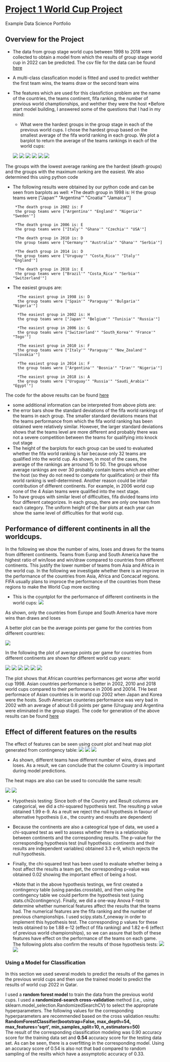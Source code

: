 # [Project 1 World Cup Project](https://github.com/kaveh7293/Kaveh-Portfolio)
Example Data Science Portfolio
## Overview for the Project
* The data from group stage world cups between 1998 to 2018 were collected to obtain a model from which the results of group stage world cup in 2022 can be predicted. The csv file for the data can be found [here](https://github.com/kaveh7293/Kaveh-Portfolio/blob/main/WorldCup.csv)
* A multi-class classfication model is fitted and used to predict wehther the first team wins, the teams draw or the second team wins
* The features which are used for this classfiction problem are the name of the countries, the teams continent, fifa ranking, the number of previous world champtionships, and wehther they were the host
*Before start model building, I answered some of the questions that I had in my mind:
  * What were the hardest groups in the group stage in each of the previous world cups. I chose the hardest group based on the smallest average of the fifa world    ranking in each group. We plot a barplot to return the average of the teams rankings in each of the world cups:
  
  
   ![](https://github.com/kaveh7293/Kaveh-Portfolio/blob/main/1998.png)
   ![](https://github.com/kaveh7293/Kaveh-Portfolio/blob/main/2002.png)
   ![](https://github.com/kaveh7293/Kaveh-Portfolio/blob/main/2006.png)
   ![](https://github.com/kaveh7293/Kaveh-Portfolio/blob/main/2010.png)
   ![](https://github.com/kaveh7293/Kaveh-Portfolio/blob/main/2014.png)
   ![](https://github.com/kaveh7293/Kaveh-Portfolio/blob/main/2018.png)
   
The groups with the lowest average ranking are the hardest (death groups) and the groups with the maximum ranking are the easiest. We also determined this using python code 
  * The following results were obtained by our python code and can be seen from barplots as well:          *The death group in 1998 is: H
         the group teams were ["Japan'" "Argentina'" "Croatia'" "Jamaica'"]
         
         *The death group in 2002 is: F
         the group teams were ["Argentina'" "England'" "Nigeria'" "Sweden'"]
         
         *The death group in 2006 is: E
         the group teams were ["Italy'" "Ghana'" "Czechia'" "USA'"]
         
         *The death group in 2010 is: D
         the group teams were ["Germany'" "Australia'" "Ghana'" "Serbia'"]
         
         *The death group in 2014 is: D
         the group teams were ["Uruguay'" "Costa_Rica'" "Italy'" "England'"]
         
         *The death group in 2018 is: E
         the group teams were ["Brazil'" "Costa_Rica'" "Serbia'" "Switzerland'"]

  * The easiest groups are:
  
          *The easiest group in 1998 is: D
          the group teams were ["Spain'" "Paraguay'" "Bulgaria'" "Nigeria'"]
          
          *The easiest group in 2002 is: H
          the group teams were ["Japan'" "Belgium'" "Tunisia'" "Russia'"]
          
          *The easiest group in 2006 is: G
          the group teams were ["Switzerland'" "South_Korea'" "France'" "Togo'"]
          
          *The easiest group in 2010 is: F
          the group teams were ["Italy'" "Paraguay'" "New_Zealand'" "Slovakia'"]
          
          *The easiest group in 2014 is: F
          the group teams were ["Argentina'" "Bosnia'" "Iran'" "Nigeria'"]
          
          *The easiest group in 2018 is: A
          the group teams were ["Uruguay'" "Russia'" "Saudi_Arabia'" "Egypt'"]
          
The code for the above results can be found [here](https://github.com/kaveh7293/Kaveh-Portfolio/blob/main/Difficulty_Level.py)
  * some additional information can be interpreted from above plots are:
  * the error bars show the standard deviations of the fifa world rankings of the teams in each group. The smaller standard deviations means that the teams performance from which the fifa world ranking has been obtained were relatively similar. However, the larger standard deviations shows that the teams level are more different and probably there was not a severe competition between the teams for qualifying into knock out stage
  * The height of the barplots for each group can be used to evaluated whether the fifa world ranking is fair because only 32 teams are qualified into the world cup. As shown, in most of the cases, the average of the rankings are arround 15 to 50. The groups whose average rankings are over 30 probably contain teams which are either the host (so they do not need to compete for qualification) or their fifa world ranking is well-determined. Another reason could be infair contribution of different continents. For example, in 2006 world cup none of the 4 Asian teams were qualified into the next stage.
  * To have groups with similar level of difficulties, fifa divided teams into four different categorizes. In each group, there are only one team from each category. The uniform height of the bar plots at each year can show the same level of difficulties for that world cup.

## Performance of different continents in all the worldcups. 
In the following we show the number of wins, loses and draws for the teams from different continents. Teams from Europ and South America have the highest ratio of win/lose and win/draw compared to countries from different continents. This justify the lower number of teams from Asia and Africa in the world cup. In the following we investigate whether there is an improve in the performance of the countries from Asia, Africa and Concacaf regions. FIFA usually plans to improce the performance of the countries from these regions to make the World Cup more exciting
* This is the countplot for the performance of different continents in the world cups:
![](https://github.com/kaveh7293/Kaveh-Portfolio/blob/main/Continents_Performances.png)

As shown, only the countries from Europe and South America have more wins than draws and loses

A better plot can be the average points per game for the contries from different countries:

![](https://github.com/kaveh7293/Kaveh-Portfolio/blob/main/Continents_Performances_Points.png)

In the following the plot of average points per game for countries from different continents are shown for different world cup years:

![](https://github.com/kaveh7293/Kaveh-Portfolio/blob/main/Africa.png)
![](https://github.com/kaveh7293/Kaveh-Portfolio/blob/main/Asia.png)
![](https://github.com/kaveh7293/Kaveh-Portfolio/blob/main/Concacaf.png)
![](https://github.com/kaveh7293/Kaveh-Portfolio/blob/main/Europe.png)
![](https://github.com/kaveh7293/Kaveh-Portfolio/blob/main/Oceania.png)
![](https://github.com/kaveh7293/Kaveh-Portfolio/blob/main/South_America.png)

The plot shows that African countries performances get worse after world cup 1998. Asian countries performance is better in 2002, 2010 and 2018 world cups compared to their performance in 2006 and 20014. THe best performace of Asian countries is in world cup 2002 when Japan and Korea were the hosts. South American counteries performance was very bad in 2002 with an average of about 0.6 points per game (Uruguay and Argentina were eliminated in the group stage). 
The code for generation of the above results can be found [here](https://github.com/kaveh7293/Kaveh-Portfolio/blob/main/Performance_of_countries.py)

## Effect of different features on the results
The effect of features can be seen using count plot and heat map plot generated from contingency table:
![](https://github.com/kaveh7293/Kaveh-Portfolio/blob/main/Country_Effect_Wins.png)
![](https://github.com/kaveh7293/Kaveh-Portfolio/blob/main/Country_Effect_losts.png)
![](https://github.com/kaveh7293/Kaveh-Portfolio/blob/main/Country_Effect_draws.png)

* As shown, different teams have different number of wins, draws and loses. As a result, we can conclude that the column Country is important during model predictions.

The heat maps are also can be used to conculde the same result:


![](https://github.com/kaveh7293/Kaveh-Portfolio/blob/main/heat_map1.png) ![](https://github.com/kaveh7293/Kaveh-Portfolio/blob/main/heat_map2.png)

* Hypothesis testing: Since both of the Country and Result columns are categorical, we did a chi-squared hypothesis test. The resulting p value obtained 1.99 e-9. As a reult we reject the null hypothesis in favour of alternative hypothesis (i.e., the country and results are dependent)

* Because the continents are also a cateogrical type of data, we used a chi-squared test as well to assess whether there is a relationship between continents and the corresponding results. The p-value for the corresponding hypothesis test (null hypothesis: continents and their results are independent variables) obtained 3.3 e-9, which rejects the null hypothesis. 
* Finally, the chi-squared test has been used to evaluate whether being a host affect the results a team get, the corresponding p-value was obtained 0.02 showing the important effect of being a host. 

  *Note that in the above hypothesis testings, we first created a contingency table (using pandas.crosstab), and then using the contingency table we could perform the hypothesis test (using stats.chi2contingency). 
 Finally, we did a one-way Anova F-test to determine whether numerical features affect the results that the teams had. The numerical features are the fifa ranking and the number of previous championships. I used scipy.stats.f_oneway in order to implement this hypothesis test. The corresponding p values for these tests obtained to be 1.88 e-12 (effect of fifa ranking) and 1.82 e-6 (effect of previous world championships), so we can assure that both of these features have effect on the performance of the teams on each game. The following plots also confirm the results of those hypothesis tests:
 ![](https://github.com/kaveh7293/Kaveh-Portfolio/blob/main/Ranking_Results.png)
 ![](https://github.com/kaveh7293/Kaveh-Portfolio/blob/main/num_of_champioships_on_performance.png)


<h3> Using a Model for Classification </h3>
<p> In this section we used several models to predict the results of the games in the previous wrold cups and then use the trained model to predict the results of world cup 2022 in Qatar. </p>

<p>I used a <strong> random forest model</strong> to train the data from the previous world cups. I used a <strong>randomized-search cross-validation </strong> method (i.e., using sklearn.model_selection.RandomizedSearchCV) to select the appropriate hyperparameters. The following values for the corresponding hyperparameters are recommended based on the cross validation results:<br>
<strong>RandomForestClassifier(bootstrap=False, max_depth=54, max_features='sqrt',
                       min_samples_split=10, n_estimators=50)</strong><br>
The result of the corresponding classification modeling was  0.90 accuracy score for the training data set and <strong>0.54</strong> accuracy score for the testing data set. As can be seen, there is a overfitting in the corresponding model. Using an accuracy score of 0.54 is also not that bad compared to random sampling of the resilts which have a assymptotic accuracy of 0.33.
</p>

